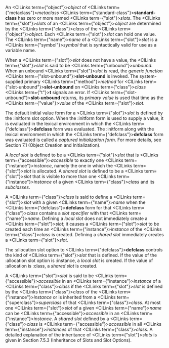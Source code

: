  



An <ClLinks  term={"object"}><i>object</i></ClLinks> of <ClLinks  term={"metaclass"}><i>metaclass</i></ClLinks> <ClLinks  term={"standard-class"}><b>standard-class</b></ClLinks> has zero or more named <ClLinks  term={"slot"}><i>slots</i></ClLinks>. The <ClLinks  term={"slot"}><i>slots</i></ClLinks> of an <ClLinks  term={"object"}><i>object</i></ClLinks> are determined by the <ClLinks  term={"class"}><i>class</i></ClLinks> of the <ClLinks  term={"object"}><i>object</i></ClLinks>. Each <ClLinks  term={"slot"}><i>slot</i></ClLinks> can hold one value. The <ClLinks  term={"name"}><i>name</i></ClLinks> of a <ClLinks  term={"slot"}><i>slot</i></ClLinks> is a <ClLinks  term={"symbol"}><i>symbol</i></ClLinks> that is syntactically valid for use as a variable name. 



When a <ClLinks  term={"slot"}><i>slot</i></ClLinks> does not have a value, the <ClLinks  term={"slot"}><i>slot</i></ClLinks> is said to be <ClLinks  term={"unbound"}><i>unbound</i></ClLinks>. When an unbound <ClLinks  term={"slot"}><i>slot</i></ClLinks> is read, the *generic function* <ClLinks  term={"slot-unbound"}><b>slot-unbound</b></ClLinks> is invoked. The system-supplied primary <ClLinks  term={"method"}><i>method</i></ClLinks> for <ClLinks  term={"slot-unbound"}><b>slot-unbound</b></ClLinks> on <ClLinks  term={"class"}><i>class</i></ClLinks> <ClLinks  term={"t"}><b>t</b></ClLinks> signals an error. If <ClLinks  term={"slot-unbound"}><b>slot-unbound</b></ClLinks> returns, its *primary value* is used that time as the <ClLinks  term={"value"}><i>value</i></ClLinks> of the <ClLinks  term={"slot"}><i>slot</i></ClLinks>. 



The default initial value form for a <ClLinks  term={"slot"}><i>slot</i></ClLinks> is defined by the :initform slot option. When the :initform form is used to supply a value, it is evaluated in the lexical environment in which the <ClLinks  term={"defclass"}><b>defclass</b></ClLinks> form was evaluated. The :initform along with the lexical environment in which the <ClLinks  term={"defclass"}><b>defclass</b></ClLinks> form was evaluated is called a *captured initialization form*. For more details, see Section 7.1 (Object Creation and Initialization). 



A *local slot* is defined to be a <ClLinks  term={"slot"}><i>slot</i></ClLinks> that is <ClLinks  term={"accessible"}><i>accessible</i></ClLinks> to exactly one <ClLinks  term={"instance"}><i>instance</i></ClLinks>, namely the one in which the <ClLinks  term={"slot"}><i>slot</i></ClLinks> is allocated. A *shared slot* is defined to be a <ClLinks  term={"slot"}><i>slot</i></ClLinks> that is visible to more than one <ClLinks  term={"instance"}><i>instance</i></ClLinks> of a given <ClLinks  term={"class"}><i>class</i></ClLinks> and its *subclasses*. 



A <ClLinks  term={"class"}><i>class</i></ClLinks> is said to define a <ClLinks  term={"slot"}><i>slot</i></ClLinks> with a given <ClLinks  term={"name"}><i>name</i></ClLinks> when the <ClLinks  term={"defclass"}><b>defclass</b></ClLinks> form for that <ClLinks  term={"class"}><i>class</i></ClLinks> contains a *slot specifier* with that <ClLinks  term={"name"}><i>name</i></ClLinks>. Defining a *local slot* does not immediately create a <ClLinks  term={"slot"}><i>slot</i></ClLinks>; it causes a <ClLinks  term={"slot"}><i>slot</i></ClLinks> to be created each time an <ClLinks  term={"instance"}><i>instance</i></ClLinks> of the <ClLinks  term={"class"}><i>class</i></ClLinks> is created. Defining a *shared slot* immediately creates a <ClLinks  term={"slot"}><i>slot</i></ClLinks>. 



The :allocation slot option to <ClLinks  term={"defclass"}><b>defclass</b></ClLinks> controls the kind of <ClLinks  term={"slot"}><i>slot</i></ClLinks> that is defined. If the value of the :allocation slot option is :instance, a *local slot* is created. If the value of :allocation is :class, a *shared slot* is created. 



A <ClLinks  term={"slot"}><i>slot</i></ClLinks> is said to be <ClLinks  term={"accessible"}><i>accessible</i></ClLinks> in an <ClLinks  term={"instance"}><i>instance</i></ClLinks> of a <ClLinks  term={"class"}><i>class</i></ClLinks> if the <ClLinks  term={"slot"}><i>slot</i></ClLinks> is defined by the <ClLinks  term={"class"}><i>class</i></ClLinks> of the <ClLinks  term={"instance"}><i>instance</i></ClLinks> or is inherited from a <ClLinks  term={"superclass"}><i>superclass</i></ClLinks> of that <ClLinks  term={"class"}><i>class</i></ClLinks>. At most one <ClLinks  term={"slot"}><i>slot</i></ClLinks> of a given <ClLinks  term={"name"}><i>name</i></ClLinks> can be <ClLinks  term={"accessible"}><i>accessible</i></ClLinks> in an <ClLinks  term={"instance"}><i>instance</i></ClLinks>. A *shared slot* defined by a <ClLinks  term={"class"}><i>class</i></ClLinks> is <ClLinks  term={"accessible"}><i>accessible</i></ClLinks> in all <ClLinks  term={"instance"}><i>instances</i></ClLinks> of that <ClLinks  term={"class"}><i>class</i></ClLinks>. A detailed explanation of the inheritance of <ClLinks  term={"slot"}><i>slots</i></ClLinks> is given in Section 7.5.3 (Inheritance of Slots and Slot Options). 




